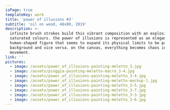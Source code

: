 ```yaml
---
isPage: true
templateKey: work
title: 'power of illusions #3'
subtitle: 'oil on wood, 48x80, 2019'
description: >-
  infinite brush strokes build this vibrant composition with an explosion of
  saturated colours. the power of illusions is represented as an elegant
  human-shaped figure that seems to expand its physical limits to be part of the
  background and vice versa. on the canvas, everything becomes chaos in constant
  movement.
link: ''
pictures:
  - image: /assets/power_of_illusions-painting-meletto_3.jpg
  - image: /assets/pioggia-painting-meletto-macro_3-4.jpg
  - image: /assets/power_of_illusions-painting-meletto_3-4.jpg
  - image: /assets/power_of_illusions-painting-meletto-mockup-1.jpg
  - image: /assets/power_of_illusions-painting-meletto_3-5.jpg
  - image: /assets/power_of_illusions-painting-meletto_3-7.jpg
  - image: /assets/power_of_illusions-painting-meletto_3-3.jpg
  - image: /assets/power_of_illusions-painting-meletto_3-6.jpg
---
```


